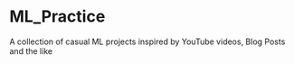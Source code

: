 # ML_Practice
A collection of casual ML projects inspired by YouTube videos, Blog Posts and the like
